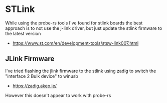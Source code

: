 # STLink

While using the probe-rs tools I've found for stlink boards
the best approach is to not use the j-link driver, but just update the stlink firmware to the latest version

  * https://www.st.com/en/development-tools/stsw-link007.html

## JLink Firmware

I've tried flashing the jlink firmware to the stlink
using zadig to switch the "interface 2 Bulk device" to winusb

  * https://zadig.akeo.ie/

However this doesn't appear to work with probe-rs


